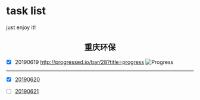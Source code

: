 # task list
just enjoy it!



<h2 style="text-align: center">重庆环保</h2>

- [x] <a>20190619</a>
http://progressed.io/bar/28?title=progress
![Progress](http://progressed.io/bar/28?title=progress)   
---
- [x] [20190620]()
- [ ] [20190621]()



